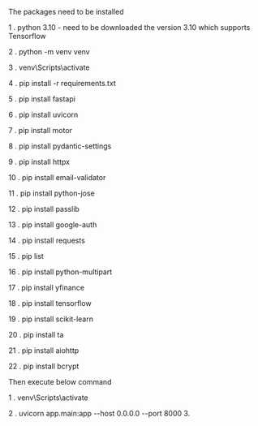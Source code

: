 The packages need to be installed 

1 .  python 3.10 - need to be downloaded the version 3.10 which supports Tensorflow

2 .  python -m venv venv

3 .  venv\Scripts\activate 

4 .  pip install -r requirements.txt

5 .  pip install fastapi

6 .  pip install uvicorn

7 .  pip install motor

8 .  pip install pydantic-settings

9 .  pip install httpx

10 .  pip install email-validator

11 .  pip install python-jose 

12 .  pip install passlib

13 .  pip install google-auth 

14 .  pip install requests  

15 .  pip list 

16 .  pip install python-multipart   

17 .  pip install yfinance  

18 .  pip install tensorflow  

19 .  pip install scikit-learn 

20 .  pip install ta  

21 .  pip install aiohttp

22 .  pip install bcrypt


Then execute below command

1 . venv\Scripts\activate

2 . uvicorn app.main:app --host 0.0.0.0 --port 8000
3.